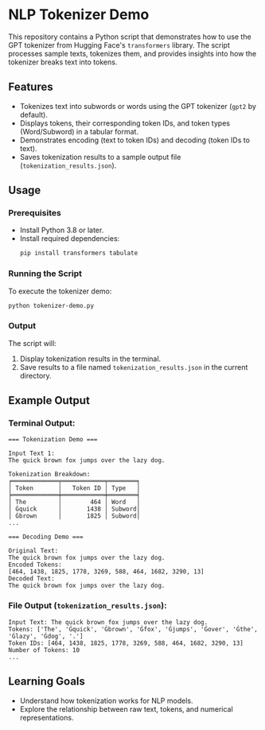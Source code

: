 # NLP Tokenizer Demo

This repository contains a Python script that demonstrates how to use the GPT tokenizer from Hugging Face's `transformers` library. The script processes sample texts, tokenizes them, and provides insights into how the tokenizer breaks text into tokens.

## Features
- Tokenizes text into subwords or words using the GPT tokenizer (`gpt2` by default).
- Displays tokens, their corresponding token IDs, and token types (Word/Subword) in a tabular format.
- Demonstrates encoding (text to token IDs) and decoding (token IDs to text).
- Saves tokenization results to a sample output file (`tokenization_results.json`).

## Usage
### Prerequisites
- Install Python 3.8 or later.
- Install required dependencies:
  ```bash
  pip install transformers tabulate
  ```

### Running the Script
To execute the tokenizer demo:
```bash
python tokenizer-demo.py
```

### Output
The script will:
1. Display tokenization results in the terminal.
2. Save results to a file named `tokenization_results.json` in the current directory.

## Example Output
### Terminal Output:
```plaintext
=== Tokenization Demo ===

Input Text 1:
The quick brown fox jumps over the lazy dog.

Tokenization Breakdown:
╒═════════════╤════════════╤════════╕
│ Token       │   Token ID │ Type   │
╞═════════════╪════════════╪════════╡
│ The         │        464 │ Word   │
│ Ġquick      │       1438 │ Subword│
│ Ġbrown      │       1825 │ Subword│
...

=== Decoding Demo ===

Original Text:
The quick brown fox jumps over the lazy dog.
Encoded Tokens:
[464, 1438, 1825, 1778, 3269, 588, 464, 1682, 3290, 13]
Decoded Text:
The quick brown fox jumps over the lazy dog.
```

### File Output (`tokenization_results.json`):
```plaintext
Input Text: The quick brown fox jumps over the lazy dog.
Tokens: ['The', 'Ġquick', 'Ġbrown', 'Ġfox', 'Ġjumps', 'Ġover', 'Ġthe', 'Ġlazy', 'Ġdog', '.']
Token IDs: [464, 1438, 1825, 1778, 3269, 588, 464, 1682, 3290, 13]
Number of Tokens: 10
...
```

## Learning Goals
- Understand how tokenization works for NLP models.
- Explore the relationship between raw text, tokens, and numerical representations.